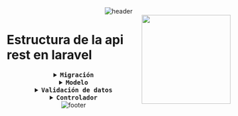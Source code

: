 <div align="center" width="100">
  <img src="https://capsule-render.vercel.app/api?color=0:1408d0,50:0860d0,100:08c4d0&height=250&section=header&text=Julian%20Perez%20(FullStack)&fontSize=30&type=waving&fontColor=fefefe&&animation=fadeIn"
  alt="header"/>
</div>

<img align='right' src='https://media.giphy.com/media/bcKmIWkUMCjVm/giphy.gif' width='200"'>


# Estructura de la api rest en laravel

<details align="center">
<summary> <b> <samp> Migración </samp></b></summary>

## migracion

|Crear Tablas|
|-|
|<pre><code class="bash">php artisan make:migration createNombreTable</code></pre>|


|Realizar Las Migraciones|Actualizar Todas las migraciones|eliminar migración anterior|
|-|-|-|
|<pre><code class="bash">php artisan migrate</code></pre>| <pre><code class="bash">php artisan migrate:refresh</code></pre> |<pre><code class="bash">php artisan migrate:rollback</code></pre> |

<hr/>



<p align="center">Migración crea la tabla en la base de datos, aquí se define el nombre de la tabla y los campos que obtiene</p>

### Tipos de campos

```javascript
    $table->id();
    $table->string('nombre',20);
    $table->integer('stock');
    $table->enum('rol',['admin','regular'])->default('regular');
    $table->date('fecha');
    $table->boolean('estado')->default(false);
    // Para las tablas foraneas
    $table->foreignId('autor_id')->constrained('autor')->onDelete('cascade');
    // Es util para fechas de cambios en la db
    $table->timestamps();
```
</details>

<details align="center">
<summary> <b> <samp> Modelo </samp></b></summary>

## modelo

<p align="center">el modelo se comunica con la tabla de la base de datos y con los controladores, aquí hay que definir con cual nombre o que migración hay que conectar simplemente definiendo el nombre, hay dos tipos de modelos con distintas relaciones, uno a muchos y muchos a uno, conexiones de tablas en otras palabras son de la siguiente forma:</p>

<p align="left">NOTA:recordar que el timestamp es necesario para guardar el momento en el que se registró algún dato, no siempre es necesario cabe aclarar.</p>

### tabla padre

```php
    class Autor extends Model
    {
        use HasFactory;

        // se coloca solo si no se pusó timestamp
        // en la migracion del resto no es necesario,
        // este solo es un ejemplo
        public $timestamps = false;
        
        protected $fillable=['nombre'];
        
        protected $table = 'autor';

        function libros(){
            return $this->hasMany(Libro::class);
        }
    }
```

### tabla hijo

```php
    class Libro extends Model
    {
        use HasFactory;

        protected $fillable=['titulo','stock','autor_id'];

        public function autor(){
            return $this->belongsTo(Autor::class,'autor_id');
        }
    }
```
</details>

<details align="center">
<summary> <b> <samp> Validación de datos </samp></b></summary>

## validación de datos

<p align="center">los request son necesarios para la validación de los datos</p>

|Put Request|Store Request|
|-|-|
|<pre><code class="bash">php artisan make:request nombre/PutRequest</code></pre>| <pre><code class="bash">php artisan make:request nombre/StoreRequest</code></pre> |

<h5 align="center">Este sería un ejemplo de codigo para los request</h5>

```php
    class PutRequest extends FormRequest
    {
        public function authorize(): bool
        {
            //recordar cambiar el valor de false a true
            return true;
        }

        public function rules(): array
        {
            return [
                'nombre'=>'required|min:5|max:500',
                // stock mayor a cero
                'stock'=>'required|integer|gt:0',
                // stock menor a cero
                'stock'=>'required|integer|lt:0',
                // fecha antes de la fecha de devolucion
                'fecha_de_prestamo'=>'required|date|before:fecha_de_devolucion',
                // fecha despues de la fecha de prestamo
                'fecha_de_devolucion'=>'required|date|after:fecha_de_prestamo',
                // la foranea
                'autor_id'=>'required|integer',
            ];
        }
    }

```

</details>

<details align="center">
<summary> <b> <samp> Controlador </samp></b></summary>

## controlador

<p align="center">Los controladores se comunican con los modelos y con las rutas del api, a la vez pueden hacer las validaciones rapidamente con los request, el siguiente codigoes un ejemplo de un controlador BASICO, los controladores es un tema muy extenso.</p>


```php
    public function all(){
        return response()->json(Autor::get());
    }

    public function index()
    {
        // Para las paginaciones
        return response()->json(Autor::paginate(10));
    }

    public function store(StoreRequest $request)
    {
        return response()->json(Autor::create($request->validated()));
    }

    public function show(Autor $Autor)
    {
        return response()->json($Autor);
    }

    // Busqueda por nombre
    public function showBySlug(String $nombre)
    {
        $Autor=Autor::where('nombre',$nombre)->firstOrFail();
        return response()->json($Autor);
    }

    public function update(PutRequest $request, Autor $autor)
    {
        $autor->update($request->validated());
        return response()->json($autor);
    }

    public function destroy(Autor $autor)
    {
        $autor->delete();
        return response()->json('ok');
    }
```

<p align="center">A continuacion una funciones un poco mas complejas</p>

```javascript

    public function store(StoreRequest $request)
    {
         // Sobrescribir el valor de 'fecha_de_prestamo' con la fecha actual
         $data = $request->validated();
         $data['fecha_de_prestamo'] = now()->toDateString();
 
         // Actualizar el stock del libro
         $libro = Libro::find($data['libro_id']);
         if ($libro) {
            if($libro['stock']>0){
                $libro->decrement('stock');
                // Crear el registro de préstamo
                $prestamo = Prestamo::create($data);
                return response()->json($prestamo);
            }else{
                throw new \Exception('El libro no está disponible para préstamo.');
            }
         }
    }

    public function update(PutRequest $request, Prestamo $Prestamo)
    {
        $data = $request->validated();

        if($Prestamo['devuelto']==true){
            throw new \Exception('El libro ya fué devuelto, si quiere otro prestamo registrelo');
        }

        $libro = Libro::find($Prestamo['libro_id']);
        if ($data['devuelto']==true) {
            $libro->increment('stock');
            $Prestamo->update($request->validated());
            return response()->json($Prestamo);
        }else{
            throw new \Exception('Acción incomprendida');
        }
    }
```
</details>


<div align="center" width="100">
  <img src="https://capsule-render.vercel.app/api?color=0:1408d0,50:0860d0,100:08c4d0&height=100&section=footer&fontSize=30&type=waving&fontColor=fefefe"
  alt="footer" />
</div>